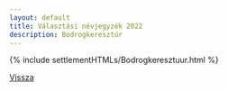 ```yaml
---
layout: default
title: Választási névjegyzék 2022
description: Bodrogkeresztúr
---
```


{% include settlementHTMLs/Bodrogkeresztuur.html %}

[Vissza](../)